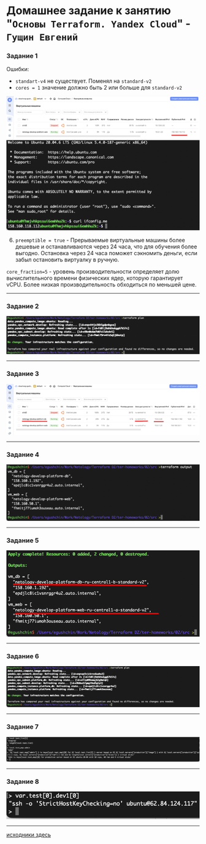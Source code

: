 # Домашнее задание к занятию "`Основы Terraform. Yandex Cloud`" - `Гущин Евгений`

### Задание 1

Ошибки:
- `standart-v4` не существует. Поменял на `standard-v2`
- `cores = 1` значение должно быть 2 или больше для `standard-v2`

![task2](../../img/15-Terraform/HW2/task1_1.png)  
![task2](../../img/15-Terraform/HW2/task1_2.png)  

6. `preemptible = true` - Прерываемые виртуальные машины более дешевые и останавливаются через 24 часа, что для обучения более выгодно. Остановка через 24 часа поможет сэкномить деньги, если забыл остановить виртуалку в ручную.

`core_fraction=5` - уровень производительности определяет долю вычислительного времени физических ядер, которую гарантирует vCPU. Более низкая производительность обходиться по меньшей цене.

---


### Задание 2

![task2](../../img/15-Terraform/HW2/task2_1.png)

---

### Задание 3

![task2](../../img/15-Terraform/HW2/task3_1.png)

---

### Задание 4

![task2](../../img/15-Terraform/HW2/task4_1.png)

---

### Задание 5

![task2](../../img/15-Terraform/HW2/task5_1.png)

---

### Задание 6

![task2](../../img/15-Terraform/HW2/task6_1.png)

---

### Задание 7

![task2](../../img/15-Terraform/HW2/task7_1.png)

---

### Задание 8

![task2](../../img/15-Terraform/HW2/task8_1.png)

---

[исходники здесь](./src/)

